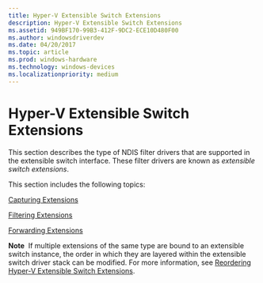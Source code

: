 ```yaml
---
title: Hyper-V Extensible Switch Extensions
description: Hyper-V Extensible Switch Extensions
ms.assetid: 949BF170-99B3-412F-9DC2-ECE10D480F00
ms.author: windowsdriverdev
ms.date: 04/20/2017
ms.topic: article
ms.prod: windows-hardware
ms.technology: windows-devices
ms.localizationpriority: medium
---
```


# Hyper-V Extensible Switch Extensions


This section describes the type of NDIS filter drivers that are supported in the extensible switch interface. These filter drivers are known as *extensible switch extensions*.

This section includes the following topics:

[Capturing Extensions](capturing-extensions.md)

[Filtering Extensions](filtering-extensions.md)

[Forwarding Extensions](forwarding-extensions.md)

**Note**  If multiple extensions of the same type are bound to an extensible switch instance, the order in which they are layered within the extensible switch driver stack can be modified. For more information, see [Reordering Hyper-V Extensible Switch Extensions](reordering-hyper-v-extensibility-switch-extensions.md).

 

 

 





